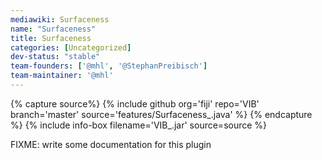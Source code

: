 ```yaml
---
mediawiki: Surfaceness
name: "Surfaceness"
title: Surfaceness
categories: [Uncategorized]
dev-status: "stable"
team-founders: ['@mhl', '@StephanPreibisch']
team-maintainer: '@mhl'
---
```



{% capture source%}
{% include github org='fiji' repo='VIB' branch='master' source='features/Surfaceness_.java' %}
{% endcapture %}
{% include info-box filename='VIB\_.jar' source=source %}

FIXME: write some documentation for this plugin
